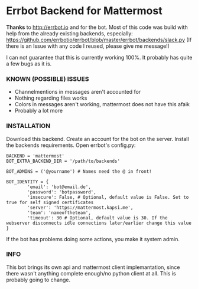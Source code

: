 # Errbot Backend for Mattermost

**Thanks** to http://errbot.io and for the bot.
Most of this code was build with help from the already existing backends,
especially:
https://github.com/errbotio/errbot/blob/master/errbot/backends/slack.py
(If there is an Issue with any code I reused, please give me message!)

I can not guarantee that this is currently working 100%.
It probably has quite a few bugs as it is.

### KNOWN (POSSIBLE) ISSUES

- Channelmentions in messages aren't accounted for
- Nothing regarding files works
- Colors  in messages aren't working, mattermost does not have this afaik
- Probably a lot more

### INSTALLATION

Download this backend.
Create an account for the bot on the server.
Install the backends requirements.
Open errbot's config.py:

```
BACKEND = 'mattermost'
BOT_EXTRA_BACKEND_DIR = '/path/to/backends'

BOT_ADMINS = ('@yourname') # Names need the @ in front!

BOT_IDENTITY = {
        'email': 'bot@email.de',
        'password': 'botpassword',
        'insecure': False, # Optional, default value is False. Set to true for self signed certificates
        'server': 'https://mattermost.kapsi.me',
        'team': 'nameoftheteam',
        'timeout': 30 # Optional, default value is 30. If the webserver disconnects idle connections later/earlier change this value
}
```

If the bot has problems doing some actions, you make it system admin.

### INFO

This bot brings its own api and mattermost client implemantation,
since there wasn't anything complete enough/no python client at all.
This is probably going to change.
